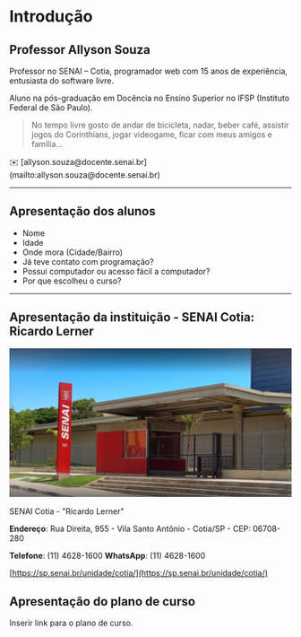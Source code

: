 # Introdução

## Professor Allyson Souza

Professor no SENAI – Cotia, programador web com 15 anos de experiência, entusiasta do software livre.

Aluno na pós-graduação em Docência no Ensino Superior no IFSP (Instituto Federal de São Paulo).

> No tempo livre gosto de andar de bicicleta, nadar, beber café, assistir jogos do Corinthians, jogar videogame, ficar com meus amigos e família…

<aside>
✉️ [allyson.souza@docente.senai.br](mailto:allyson.souza@docente.senai.br)
</aside>

---

## Apresentação dos alunos

- Nome
- Idade
- Onde mora (Cidade/Bairro)
- Já teve contato com programação?
- Possui computador ou acesso fácil a computador?
- Por que escolheu o curso?

---

## Apresentação da instituição - SENAI Cotia: Ricardo Lerner

![Fachada SENAI Cotia](../../imagens/senai-cotia.png)

SENAI Cotia - "Ricardo Lerner"

**Endereço**: Rua Direita, 955 - Vila Santo Antônio - Cotia/SP - CEP: 06708-280

**Telefone**: (11) 4628-1600 **WhatsApp**: (11) 4628-1600

[https://sp.senai.br/unidade/cotia/](https://sp.senai.br/unidade/cotia/)

## Apresentação do plano de curso

Inserir link para o plano de curso.
